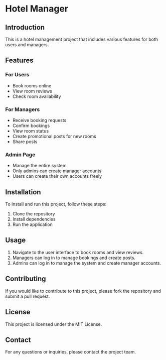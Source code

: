 # Hotel Manager

## Introduction

This is a hotel management project that includes various features for both users and managers.

## Features

### For Users

- Book rooms online
- View room reviews
- Check room availability

### For Managers

- Receive booking requests
- Confirm bookings
- View room status
- Create promotional posts for new rooms
- Share posts

### Admin Page

- Manage the entire system
- Only admins can create manager accounts
- Users can create their own accounts freely

## Installation

To install and run this project, follow these steps:

1. Clone the repository
2. Install dependencies
3. Run the application

## Usage

1. Navigate to the user interface to book rooms and view reviews.
2. Managers can log in to manage bookings and create posts.
3. Admins can log in to manage the system and create manager accounts.

## Contributing

If you would like to contribute to this project, please fork the repository and submit a pull request.

## License

This project is licensed under the MIT License.

## Contact

For any questions or inquiries, please contact the project team.
